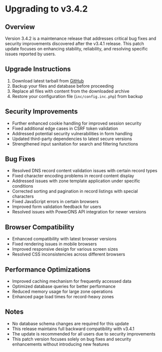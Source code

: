 # Upgrading to v3.4.2

## Overview

Version 3.4.2 is a maintenance release that addresses critical bug fixes and security improvements discovered after the v3.4.1 release. This patch update focuses on enhancing stability, reliability, and resolving specific issues reported by users.

## Upgrade Instructions

1. Download latest tarball from [GitHub](https://github.com/poweradmin/poweradmin/releases/tag/v3.4.2)
2. Backup your files and database before proceeding
3. Replace all files with content from the downloaded archive
4. Restore your configuration file (`inc/config.inc.php`) from backup

## Security Improvements

- Further enhanced cookie handling for improved session security
- Fixed additional edge cases in CSRF token validation
- Addressed potential security vulnerabilities in form handling
- Updated third-party dependencies to latest secure versions
- Strengthened input sanitation for search and filtering functions

## Bug Fixes

- Resolved DNS record content validation issues with certain record types
- Fixed character encoding problems in record content display
- Addressed issues with zone template application under specific conditions
- Corrected sorting and pagination in record listings with special characters
- Fixed JavaScript errors in certain browsers
- Improved form validation feedback for users
- Resolved issues with PowerDNS API integration for newer versions

## Browser Compatibility

- Enhanced compatibility with latest browser versions
- Fixed rendering issues in mobile browsers
- Improved responsive design for various screen sizes
- Resolved CSS inconsistencies across different browsers

## Performance Optimizations

- Improved caching mechanism for frequently accessed data
- Optimized database queries for better performance
- Reduced memory usage for large zone operations
- Enhanced page load times for record-heavy zones

## Notes

- No database schema changes are required for this update
- This release maintains full backward compatibility with v3.4.1
- The update is recommended for all users due to security improvements
- This patch version focuses solely on bug fixes and security enhancements without introducing new features